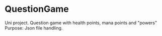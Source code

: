 # QuestionGame

Uni project. Question game with health points, mana points and "powers"
Purpose: Json file handling.
